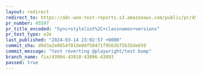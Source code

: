 ```yaml
---
layout: redirect
redirect_to: https://a8c-woo-test-reports.s3.amazonaws.com/public/pr/45597/e2e/index.html
pr_number: 45597
pr_title_encoded: "Sync+stylelint%2C+classnames+versions"
pr_test_type: e2e
last_published: "2024-03-14 23:02:57 +0000"
commit_sha: d9d3a2e0654f01de04f50471f9563b75b35de659
commit_message: "test reverting @playwright/test bump"
branch_name: fix/43964-43910-43896-43893
passed: true
---
```


